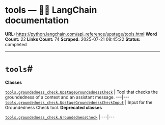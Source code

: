 # tools — 🦜🔗 LangChain  documentation

**URL:** https://python.langchain.com/api_reference/upstage/tools.html
**Word Count:** 22
**Links Count:** 74
**Scraped:** 2025-07-21 08:45:22
**Status:** completed

---

# `tools`\#

**Classes**

[`tools.groundedness_check.UpstageGroundednessCheck`](https://python.langchain.com/api_reference/upstage/tools/langchain_upstage.tools.groundedness_check.UpstageGroundednessCheck.html#langchain_upstage.tools.groundedness_check.UpstageGroundednessCheck "langchain_upstage.tools.groundedness_check.UpstageGroundednessCheck") | Tool that checks the groundedness of a context and an assistant message.   ---|---   [`tools.groundedness_check.UpstageGroundednessCheckInput`](https://python.langchain.com/api_reference/upstage/tools/langchain_upstage.tools.groundedness_check.UpstageGroundednessCheckInput.html#langchain_upstage.tools.groundedness_check.UpstageGroundednessCheckInput "langchain_upstage.tools.groundedness_check.UpstageGroundednessCheckInput") | Input for the Groundedness Check tool.      **Deprecated classes**

[`tools.groundedness_check.GroundednessCheck`](https://python.langchain.com/api_reference/upstage/tools/langchain_upstage.tools.groundedness_check.GroundednessCheck.html#langchain_upstage.tools.groundedness_check.GroundednessCheck "langchain_upstage.tools.groundedness_check.GroundednessCheck") |    ---|---